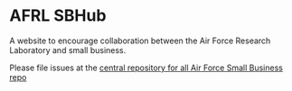 AFRL SBHub
=====

A website to encourage collaboration between the Air Force Research Laboratory and small business.

Please file issues at the [central repository for all Air Force Small Business repo](https://github.com/18f/afsmallbiz/issues?labels=Product%3A+SBHUB&page=1&state=open)
